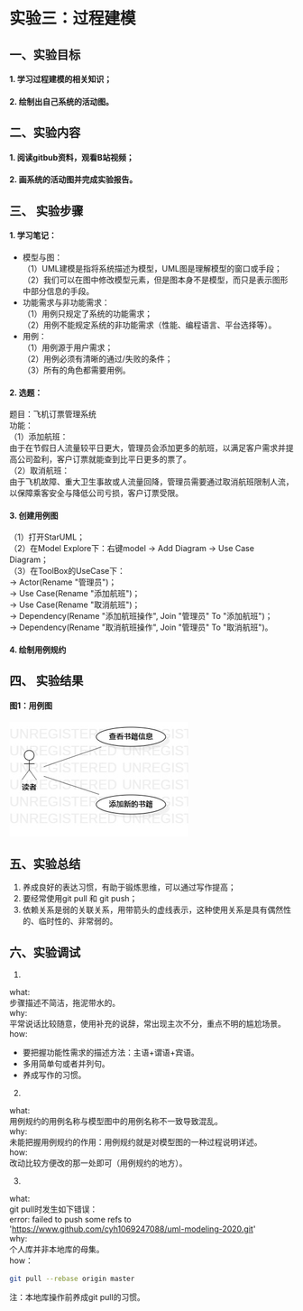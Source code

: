 # 实验三：过程建模  

## 一、实验目标

#### 1. 学习过程建模的相关知识；  
#### 2. 绘制出自己系统的活动图。  

## 二、实验内容  

#### 1. 阅读gitbub资料，观看B站视频；  
#### 2. 画系统的活动图并完成实验报告。  
  

## 三、 实验步骤

#### 1. 学习笔记：  
- 模型与图：  
（1）UML建模是指将系统描述为模型，UML图是理解模型的窗口或手段；  
（2）我们可以在图中修改模型元素，但是图本身不是模型，而只是表示图形中部分信息的手段。  
- 功能需求与非功能需求：  
（1）用例只规定了系统的功能需求；  
（2）用例不能规定系统的非功能需求（性能、编程语言、平台选择等）。  
- 用例：  
（1）用例源于用户需求；  
（2）用例必须有清晰的通过/失败的条件；  
（3）所有的角色都需要用例。
#### 2. 选题：  
题目：飞机订票管理系统  
功能：  
（1）添加航班：  
由于在节假日人流量较平日更大，管理员会添加更多的航班，以满足客户需求并提高公司盈利，客户订票就能查到比平日更多的票了。    
（2）取消航班：  
由于飞机故障、重大卫生事故或人流量回降，管理员需要通过取消航班限制人流，以保障乘客安全与降低公司亏损，客户订票受限。  
#### 3. 创建用例图
（1）打开StarUML；  
（2）在Model Explore下：右键model -> Add Diagram -> Use Case Diagram；  
（3）在ToolBox的UseCase下：  
-> Actor(Rename "管理员")；  
-> Use Case(Rename "添加航班")；  
-> Use Case(Rename "取消航班")；  
-> Dependency(Rename "添加航班操作", Join "管理员" To "添加航班")；  
-> Dependency(Rename "取消航班操作", Join "管理员" To "取消航班")。  
#### 4. 绘制用例规约 

## 四、 实验结果  
#### 图1：用例图
![UseCase](./model2.jpg)

## 五、实验总结
1. 养成良好的表达习惯，有助于锻炼思维，可以通过写作提高；
2. 要经常使用git pull 和 git push；
3. 依赖关系是弱的关联关系，用带箭头的虚线表示，这种使用关系是具有偶然性的、临时性的、非常弱的。

## 六、实验调试

1. 
what:  
步骤描述不简洁，拖泥带水的。  
why:  
平常说话比较随意，使用补充的说辞，常出现主次不分，重点不明的尴尬场景。  
how:  
- 要把握功能性需求的描述方法：主语+谓语+宾语。
- 多用简单句或者并列句。
- 养成写作的习惯。
  
2.  
what:  
用例规约的用例名称与模型图中的用例名称不一致导致混乱。  
why:  
未能把握用例规约的作用：用例规约就是对模型图的一种过程说明详述。  
how:  
改动比较方便改的那一处即可（用例规约的地方）。  

3.   
what:  
git pull时发生如下错误：  
error: failed to push some refs to 'https://www.github.com/cyh1069247088/uml-modeling-2020.git'  
why:  
个人库并非本地库的母集。  
how：  
``` bash
git pull --rebase origin master
```
注：本地库操作前养成git pull的习惯。  

